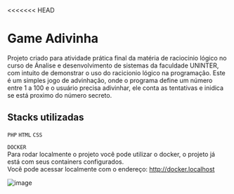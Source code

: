 <<<<<<< HEAD
# Game Adivinha

 Projeto criado para atividade prática final da matéria de raciocinio lógico no curso de Ánalise e desenvolvimento de sistemas da faculdade UNINTER, com intuito de demonstrar o uso do racicionio lógico na programação.
  Este é um simples jogo de advinhação, onde o programa define um número entre 1 a 100 e o usuário precisa adivinhar, ele conta as tentativas e inidica se está proximo do número secreto.

## Stacks utilizadas 
 `PHP` `HTML` `CSS`
 
 
 
`DOCKER` </br>
Para rodar localmente o projeto você pode utilizar o docker, o projeto já está com seus containers configurados. </br>
Você pode acessar localmente com o endereço: http://docker.localhost

![image](https://user-images.githubusercontent.com/70960662/196827635-43c2c20f-64e0-4ed8-b480-3c7d4a0eae62.png)
